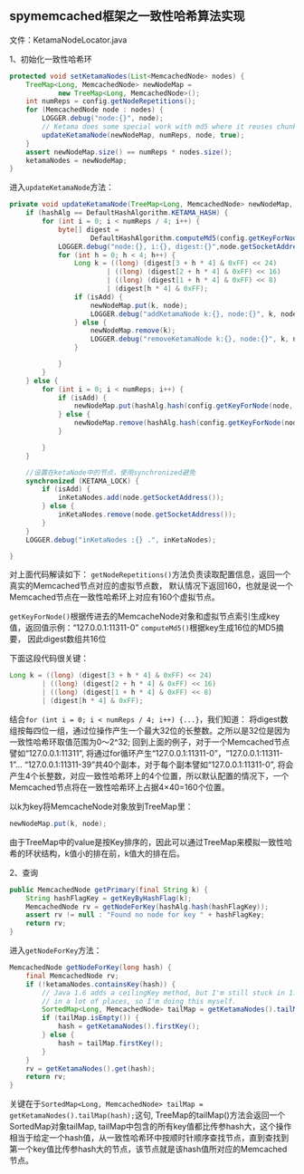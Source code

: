 ## spymemcached框架之一致性哈希算法实现

文件：KetamaNodeLocator.java

1、初始化一致性哈希环
```java
protected void setKetamaNodes(List<MemcachedNode> nodes) {
	TreeMap<Long, MemcachedNode> newNodeMap =
			new TreeMap<Long, MemcachedNode>();
	int numReps = config.getNodeRepetitions();
	for (MemcachedNode node : nodes) {
		LOGGER.debug("node:{}", node);
		// Ketama does some special work with md5 where it reuses chunks.
		updateKetamaNode(newNodeMap, numReps, node, true);
	}
	assert newNodeMap.size() == numReps * nodes.size();
	ketamaNodes = newNodeMap;
}
```
进入`updateKetamaNode`方法：
```java
private void updateKetamaNode(TreeMap<Long, MemcachedNode> newNodeMap, int numReps, MemcachedNode node, boolean isAdd) {
	if (hashAlg == DefaultHashAlgorithm.KETAMA_HASH) {
		for (int i = 0; i < numReps / 4; i++) {
			byte[] digest =
					DefaultHashAlgorithm.computeMd5(config.getKeyForNode(node, i));
			LOGGER.debug("node:{}, i:{}, digest:{}",node.getSocketAddress(), i, digest);
			for (int h = 0; h < 4; h++) {
				Long k = ((long) (digest[3 + h * 4] & 0xFF) << 24)
						| ((long) (digest[2 + h * 4] & 0xFF) << 16)
						| ((long) (digest[1 + h * 4] & 0xFF) << 8)
						| (digest[h * 4] & 0xFF);
				if (isAdd) {
					newNodeMap.put(k, node);
					LOGGER.debug("addKetamaNode k:{}, node:{}", k, node.getSocketAddress());
				} else {
					newNodeMap.remove(k);
					LOGGER.debug("removeKetamaNode k:{}, node:{}", k, node.getSocketAddress());
				}

			}
		}
	} else {
		for (int i = 0; i < numReps; i++) {
			if (isAdd) {
				newNodeMap.put(hashAlg.hash(config.getKeyForNode(node, i)), node);
			} else {
				newNodeMap.remove(hashAlg.hash(config.getKeyForNode(node, i)));
			}

		}
	}

	//设置在ketaNode中的节点，使用synchronized避免
	synchronized (KETAMA_LOCK) {
		if (isAdd) {
			inKetaNodes.add(node.getSocketAddress());
		} else {
			inKetaNodes.remove(node.getSocketAddress());
		}
	}
	LOGGER.debug("inKetaNodes :{} .", inKetaNodes);

}
```
对上面代码解读如下：
`getNodeRepetitions()`方法负责读取配置信息，返回一个真实的Memcached节点对应的虚拟节点数，
默认情况下返回160，也就是说一个Memcached节点在一致性哈希环上对应有160个虚拟节点。

`getKeyForNode()`根据传进去的MemcacheNode对象和虚拟节点索引生成key值，返回值示例：“127.0.0.1:11311-0”
`computeMd5()`根据key生成16位的MD5摘要， 因此digest数组共16位

下面这段代码很关键：
```java
Long k = ((long) (digest[3 + h * 4] & 0xFF) << 24)
		| ((long) (digest[2 + h * 4] & 0xFF) << 16)
		| ((long) (digest[1 + h * 4] & 0xFF) << 8)
		| (digest[h * 4] & 0xFF);
```
结合`for (int i = 0; i < numReps / 4; i++) {...}`，我们知道：
将digest数组按每四位一组，通过位操作产生一个最大32位的长整数。之所以是32位是因为一致性哈希环取值范围为0～2^32; 回到上面的例子，对于一个Memcached节点譬如“127.0.0.1:11311”, 将通过for循环产生“127.0.0.1:11311-0”，“127.0.0.1:11311-1”… “127.0.0.1:11311-39”共40个副本，对于每个副本譬如“127.0.0.1:11311-0”, 将会产生4个长整数，对应一致性哈希环上的4个位置，所以默认配置的情况下，一个Memcached节点将在一致性哈希环上占据4×40=160个位置。

以k为key将MemcacheNode对象放到TreeMap里：
```java
newNodeMap.put(k, node);
```
由于TreeMap中的value是按Key排序的，因此可以通过TreeMap来模拟一致性哈希的环状结构，k值小的排在前，k值大的排在后。


2、查询
```java
public MemcachedNode getPrimary(final String k) {
	String hashFlagKey = getKeyByHashFlag(k);
	MemcachedNode rv = getNodeForKey(hashAlg.hash(hashFlagKey));
	assert rv != null : "Found no node for key " + hashFlagKey;
	return rv;
}
```
进入`getNodeForKey`方法：
```java
MemcachedNode getNodeForKey(long hash) {
	final MemcachedNode rv;
	if (!ketamaNodes.containsKey(hash)) {
		// Java 1.6 adds a ceilingKey method, but I'm still stuck in 1.5
		// in a lot of places, so I'm doing this myself.
		SortedMap<Long, MemcachedNode> tailMap = getKetamaNodes().tailMap(hash);
		if (tailMap.isEmpty()) {
			hash = getKetamaNodes().firstKey();
		} else {
			hash = tailMap.firstKey();
		}
	}
	rv = getKetamaNodes().get(hash);
	return rv;
}
```
关键在于`SortedMap<Long, MemcachedNode> tailMap = getKetamaNodes().tailMap(hash);`这句, TreeMap的tailMap()方法会返回一个SortedMap对象tailMap, tailMap中包含的所有key值都比传参hash大，这个操作相当于给定一个hash值，从一致性哈希环中按顺时针顺序查找节点，直到查找到第一个key值比传参hash大的节点，该节点就是该hash值所对应的Memcached节点。